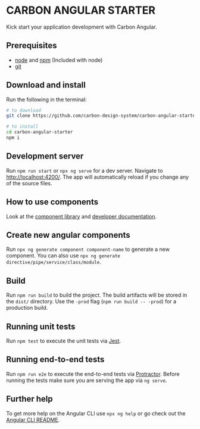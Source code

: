 # CARBON ANGULAR STARTER

Kick start your application development with Carbon Angular.

## Prerequisites

* [node](https://nodejs.org/) and [npm](https://www.npmjs.com/) (Included with node)
* [git](https://git-scm.com/)

## Download and install

Run the following in the terminal:

```bash
# to download
git clone https://github.com/carbon-design-system/carbon-angular-starter.git

# to install
cd carbon-angular-starter
npm i
```

## Development server
Run `npm run start` or `npx ng serve` for a dev server. Navigate to [http://localhost:4200/](http://localhost:4200/). The app will automatically reload if you change any of the source files.

## How to use components

Look at the [component library](https://angular.carbondesignsystem.com/) and [developer documentation](https://angular.carbondesignsystem.com/documentation/).

## Create new angular components

Run `npx ng generate component component-name` to generate a new component. You can also use `npx ng generate directive/pipe/service/class/module`.

## Build

Run `npm run build` to build the project. The build artifacts will be stored in the `dist/` directory. Use the `-prod` flag (`npm run build -- -prod`) for a production build.

## Running unit tests

Run `npm test` to execute the unit tests via [Jest](https://jestjs.io/).

## Running end-to-end tests

Run `npm run e2e` to execute the end-to-end tests via [Protractor](http://www.protractortest.org/).
Before running the tests make sure you are serving the app via `ng serve`.

## Further help

To get more help on the Angular CLI use `npx ng help` or go check out the [Angular CLI README](https://github.com/angular/angular-cli/blob/master/README.md).
